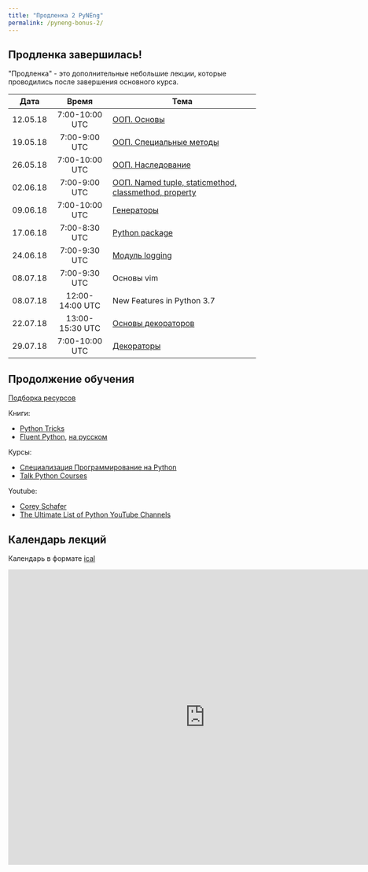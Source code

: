 ```yaml
---
title: "Продленка 2 PyNEng"
permalink: /pyneng-bonus-2/
---
```


## Продленка завершилась!


"Продленка" - это дополнительные небольшие лекции, которые проводились после завершения основного курса.


| Дата     |     Время      | Тема |
|:--------:|:--------------:|------|
| 12.05.18 | 7:00-10:00 UTC | [ООП. Основы](https://pyneng.github.io/bonus-2/01_oop_basics/) |
| 19.05.18 | 7:00-9:00 UTC  | [ООП. Специальные методы](https://pyneng.github.io/bonus-2/02_oop_spec_methods/) |
| 26.05.18 | 7:00-10:00 UTC | [ООП. Наследование](https://pyneng.github.io/bonus-2/03_oop_inheritance/) |
| 02.06.18 | 7:00-9:00 UTC | [ООП. Named tuple, staticmethod, classmethod, property](https://pyneng.github.io/bonus-2/04_oop_extra/) |
| 09.06.18 | 7:00-10:00 UTC  | [Генераторы](https://pyneng.github.io/bonus-2/05_generators/) |
| 17.06.18 | 7:00-8:30 UTC  | [Python package](https://pyneng.github.io/bonus-2/06_python_package/) |
| 24.06.18 | 7:00-9:30 UTC  | [Модуль logging](https://pyneng.github.io/bonus-2/07_logging/) |
| 08.07.18 | 7:00-9:30 UTC  | Основы vim |
| 08.07.18 | 12:00-14:00 UTC  | New Features in Python 3.7 |
| 22.07.18 | 13:00-15:30 UTC  | [Основы декораторов](https://pyneng.github.io/bonus-2/10_decorator_basics/) |
| 29.07.18 | 7:00-10:00 UTC  | [Декораторы](https://pyneng.github.io/bonus-2/11_decorators/) |


## Продолжение обучения

[Подборка ресурсов](https://natenka.github.io/pyneng-resources/)

Книги:

* [Python Tricks](https://www.amazon.com/Python-Tricks-Buffet-Awesome-Features-ebook/dp/B0785Q7GSY)
* [Fluent Python](https://www.amazon.com/Fluent-Python-Concise-Effective-Programming-ebook/dp/B0131L3PW4/), [на русском](https://www.ozon.ru/context/detail/id/135305378/)

Курсы:

* [Специализация Программирование на Python](https://ru.coursera.org/specializations/programming-in-python)
* [Talk Python Courses](https://training.talkpython.fm/courses/all)

Youtube:

* [Corey Schafer](https://www.youtube.com/user/schafer5/playlists)
* [The Ultimate List of Python YouTube Channels](https://realpython.com/python-youtube-channels/)

## Календарь лекций

Календарь в формате [ical](https://calendar.google.com/calendar/ical/1q8d5p1q0hpbmeij0aapvnmud4%40group.calendar.google.com/public/basic.ics)


<iframe src="https://calendar.google.com/calendar/embed?src=1q8d5p1q0hpbmeij0aapvnmud4%40group.calendar.google.com&ctz=UTC" style="border: 0" width="800" height="600" frameborder="0" scrolling="no"></iframe>

